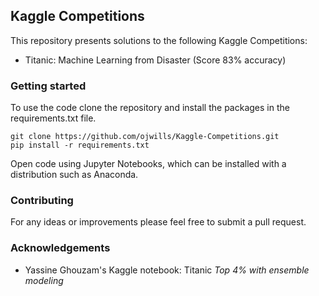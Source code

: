 ## Kaggle Competitions

This repository presents solutions to the following Kaggle Competitions:
 - Titanic: Machine Learning from Disaster (Score 83% accuracy)
 
 ### Getting started
 
 To use the code clone the repository and install the packages in the requirements.txt file. 
 
   ```console
   git clone https://github.com/ojwills/Kaggle-Competitions.git
   pip install -r requirements.txt
   ```
Open code using Jupyter Notebooks, which can be installed with a distribution such as Anaconda.

### Contributing

For any ideas or improvements please feel free to submit a pull request. 

### Acknowledgements
- Yassine Ghouzam's Kaggle notebook: Titanic *Top 4% with ensemble modeling*
